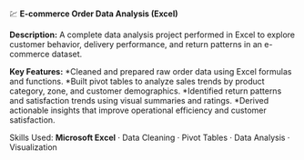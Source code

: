 💹 **E-commerce Order Data Analysis (Excel)**

**Description:**
A complete data analysis project performed in Excel to explore customer behavior, delivery performance, and return patterns in an e-commerce dataset.

**Key Features:**
*Cleaned and prepared raw order data using Excel formulas and functions.
*Built pivot tables to analyze sales trends by product category, zone, and customer demographics.
*Identified return patterns and satisfaction trends using visual summaries and ratings.
*Derived actionable insights that improve operational efficiency and customer satisfaction.

Skills Used:
**Microsoft Excel** 
· Data Cleaning 
· Pivot Tables 
· Data Analysis
· Visualization
